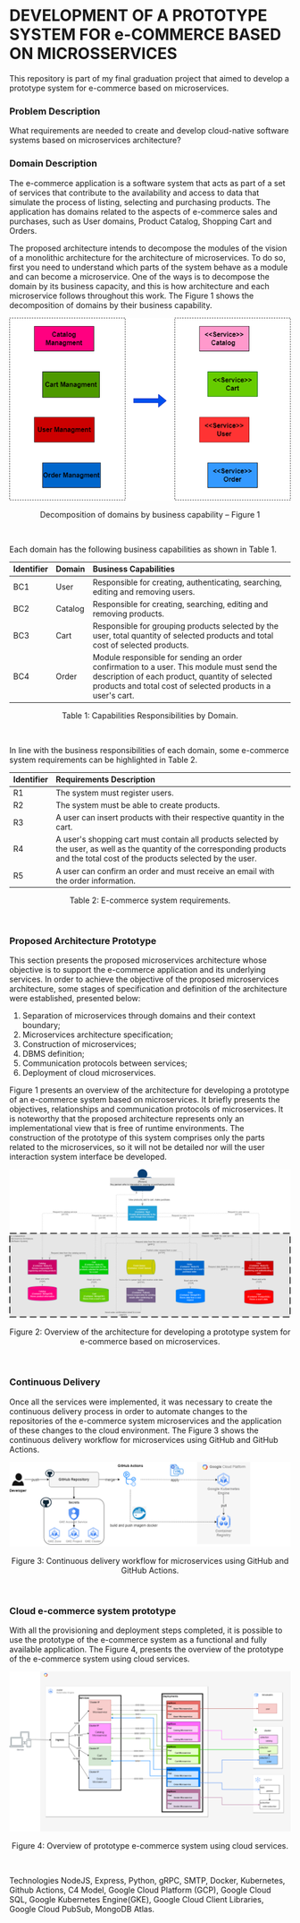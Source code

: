 # DEVELOPMENT OF A PROTOTYPE SYSTEM FOR e-COMMERCE BASED ON MICROSSERVICES

This repository is part of my final graduation project that aimed to develop a prototype system for e-commerce based on microservices.

### Problem Description

What requirements are needed to create and develop cloud-native software systems based on microservices architecture?

### Domain Description

The e-commerce application is a software system that acts as part of a set of services that contribute to the availability and access to data that simulate the process of listing, selecting and purchasing products. The application has domains related to the  aspects of e-commerce sales and purchases, such as User domains, Product Catalog, Shopping Cart and Orders.

The proposed architecture intends to decompose the modules of the vision of a monolithic architecture for the architecture of microservices. To do so, first you need to understand which parts of the system behave as a module and can become a microservice. One of the ways is to decompose the domain by its business capacity, and this is how architecture and each microservice follows throughout this work. The Figure 1 shows the decomposition of domains by their business capability.

<div align="center">
  
![image](./docs/businessCapability/EN-businessCapability.drawio.png)
  <p>Decomposition of domains by business capability – Figure 1</p>
  <br>
</div>

Each domain has the following business capabilities as shown in Table 1.

Identifier    | Domain  | Business Capabilities 
-----------   | ------- | :------
BC1           | User    | Responsible for creating, authenticating, searching, editing and removing users.
BC2           | Catalog | Responsible for creating, searching, editing and removing products.
BC3           | Cart    | Responsible for grouping products selected by the user, total quantity of selected products and total cost of selected products.
BC4           | Order   | Module responsible for sending an order confirmation to a user. This module must send the description of each product, quantity of selected products and total cost of selected products in a user's cart.

<div align="center">
  <p>Table 1: Capabilities Responsibilities by Domain.</p>
  <br>
</div>

In line with the business responsibilities of each domain, some e-commerce system requirements can be highlighted in Table 2.

Identifier  | Requirements Description
---------   | :------
R1          | The system must register users.
R2          | The system must be able to create products.
R3          | A user can insert products with their respective quantity in the cart.
R4          | A user's shopping cart must contain all products selected by the user, as well as the quantity of the corresponding products and the total cost of the products selected by the user.
R5          | A user can confirm an order and must receive an email with the order information.

<div align="center">
  <p>Table 2: E-commerce system requirements.</p>
  <br>
</div>

### Proposed Architecture Prototype

This section presents the proposed microservices architecture whose objective is to support the e-commerce application and its underlying services. In order to achieve the objective of the proposed microservices architecture, some stages of specification and definition of the architecture were established, presented below:
  1. Separation of microservices through domains and their context boundary;
  2. Microservices architecture specification;
  3. Construction of microservices;
  4. DBMS definition;
  5. Communication protocols between services;
  6. Deployment of cloud microservices.

Figure 1 presents an overview of the architecture for developing a prototype of an e-commerce system based on microservices. It briefly presents the objectives, relationships and communication protocols of microservices. It is noteworthy that the proposed architecture represents only an implementational view that is free of runtime environments. The construction of the prototype of this system comprises only the parts related to the microservices, so it will not be detailed nor will the user interaction system interface be developed.

<div align="center">
  
  ![image](./docs/EN-containers.drawio.png)
    <p>Figure 2: Overview of the architecture for developing a prototype system for e-commerce based on microservices.</p>
    <br>
</div>

### Continuous Delivery

Once all the services were implemented, it was necessary to create the continuous delivery process in order to automate changes to the repositories of the e-commerce system microservices and the application of these changes to the cloud environment. The Figure 3 shows the continuous delivery workflow for microservices using GitHub and GitHub Actions.

<div align="center">
  
![image](./docs/EN-pipeline-deploy.drawio.png)
  <p>Figure 3: Continuous delivery workflow for microservices using GitHub and GitHub Actions.</p>
  <br>
</div>

### Cloud e-commerce system prototype

With all the provisioning and deployment steps completed, it is possible to use the prototype of the e-commerce system as a functional and fully available application. The Figure 4, presents the overview of the prototype of the e-commerce system using cloud services.


<div align="center">
  
![image](./docs/EN-kubernetes-cluster-details-gcp.drawio.png)
  <p>Figure 4: Overview of prototype e-commerce system using cloud services.</p>
  <br>
</div>

Technologies
NodeJS, Express, Python, gRPC, SMTP, Docker, Kubernetes, Github Actions, C4 Model, Google Cloud Platform (GCP), Google Cloud SQL, Google Kubernetes Engine(GKE), Google Cloud Client Libraries, Google Cloud PubSub, MongoDB Atlas.

